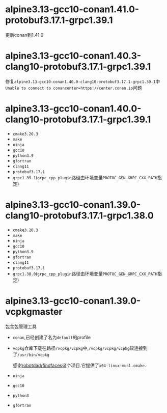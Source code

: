 # alpine3.13-gcc10-conan1.41.0-protobuf3.17.1-grpc1.39.1

更新conan到1.41.0

# alpine3.13-gcc10-conan1.40.3-clang10-protobuf3.17.1-grpc1.39.1

修复`alpine3.13-gcc10-conan1.40.0-clang10-protobuf3.17.1-grpc1.39.1`中`Unable to connect to conancenter=https://center.conan.io`问题

# alpine3.13-gcc10-conan1.40.0-clang10-protobuf3.17.1-grpc1.39.1

+ `cmake3.20.3`
+ `make`
+ `ninja`
+ `gcc10`
+ `python3.9`
+ `gfortran`
+ `clang11`
+ `protobuf3.17.1`
+ `grpc1.39.1`(`grpc_cpp_plugin`路径由环境变量`PROTOC_GEN_GRPC_CXX_PATH`指定)

# alpine3.13-gcc10-conan1.39.0-clang10-protobuf3.17.1-grpc1.38.0

+ `cmake3.20.3`
+ `make`
+ `ninja`
+ `gcc10`
+ `python3.9`
+ `gfortran`
+ `clang11`
+ `protobuf3.17.1`
+ `grpc1.38.0`(`grpc_cpp_plugin`路径由环境变量`PROTOC_GEN_GRPC_CXX_PATH`指定)

# alpine3.13-gcc10-conan1.39.0-vcpkgmaster

包含包管理工具

+ `conan`,已经创建了名为`default`的profile

+ `vcpkg`仓库下载在路径`/vcpkg/vcpkg`中,`/vcpkg/vcpkg/vcpkg`软连接到了`/usr/bin/vcpkg`

    感谢[robotdad/findfaces](https://github.com/robotdad/findfaces/tree/original)这个项目.它提供了`x64-linux-musl.cmake`.

+ `ninja`
+ `gcc10`
+ `python3`
+ `gfortran`

